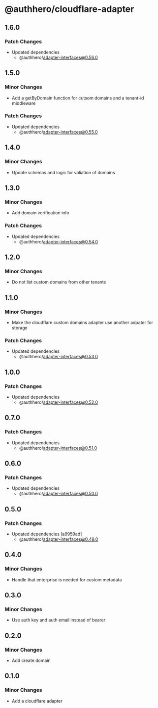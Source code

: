 # @authhero/cloudflare-adapter

## 1.6.0

### Patch Changes

- Updated dependencies
  - @authhero/adapter-interfaces@0.56.0

## 1.5.0

### Minor Changes

- Add a getByDomain function for cutsom domains and a tenant-id middleware

### Patch Changes

- Updated dependencies
  - @authhero/adapter-interfaces@0.55.0

## 1.4.0

### Minor Changes

- Update schemas and logic for valiation of domains

## 1.3.0

### Minor Changes

- Add domain verification info

### Patch Changes

- Updated dependencies
  - @authhero/adapter-interfaces@0.54.0

## 1.2.0

### Minor Changes

- Do not list custom domains from other tenants

## 1.1.0

### Minor Changes

- Make the cloudflare custom domains adapter use another adpater for storage

### Patch Changes

- Updated dependencies
  - @authhero/adapter-interfaces@0.53.0

## 1.0.0

### Patch Changes

- Updated dependencies
  - @authhero/adapter-interfaces@0.52.0

## 0.7.0

### Patch Changes

- Updated dependencies
  - @authhero/adapter-interfaces@0.51.0

## 0.6.0

### Patch Changes

- Updated dependencies
  - @authhero/adapter-interfaces@0.50.0

## 0.5.0

### Patch Changes

- Updated dependencies [a9959ad]
  - @authhero/adapter-interfaces@0.49.0

## 0.4.0

### Minor Changes

- Handle that enterprise is needed for custom metadata

## 0.3.0

### Minor Changes

- Use auth key and auth email instead of bearer

## 0.2.0

### Minor Changes

- Add create domain

## 0.1.0

### Minor Changes

- Add a cloudflare adapter
